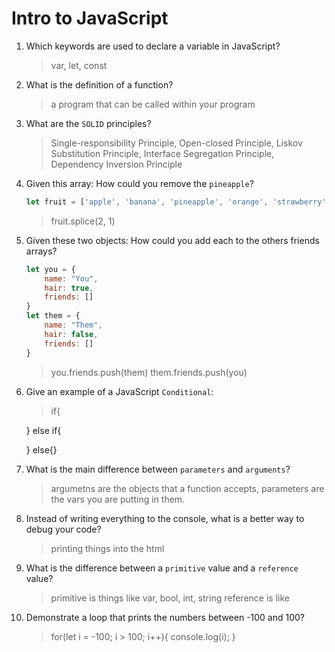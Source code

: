 # Intro to JavaScript
01. Which keywords are used to declare a variable in JavaScript?

    > var, let, const

02. What is the definition of a function?

    > a program that can be called within your program

03. What are the `SOLID` principles?

    > Single-responsibility Principle, Open-closed Principle, Liskov Substitution Principle, Interface Segregation Principle, Dependency Inversion Principle

04. Given this array: How could you remove the `pineapple`?

    ```js
    let fruit = ['apple', 'banana', 'pineapple', 'orange', 'strawberry']
    ```

    > fruit.splice(2, 1)

05. Given these two objects: How could you add each to the others friends arrays?

    ```js
    let you = {
        name: "You",
        hair: true,
        friends: []
    }
    let them = {
        name: "Them",
        hair: false,
        friends: []
    }
    ```

    > you.friends.push(them)
    them.friends.push(you)

06. Give an example of a JavaScript `Conditional`:

    > if{

    }
    else if{

    }
    else{}

07. What is the main difference between `parameters` and `arguments`?

    > argumetns are the objects that a function accepts, parameters are the vars you are putting in them.

08. Instead of writing everything to the console, what is a better way to debug your code?

    > printing things into the html 

09. What is the difference between a `primitive` value and a `reference` value?

    > primitive is things like var, bool, int, string reference is like 

10. Demonstrate a loop that prints the numbers between -100 and 100?

    > for(let i = -100; i > 100; i++){
        console.log(i);
    }

